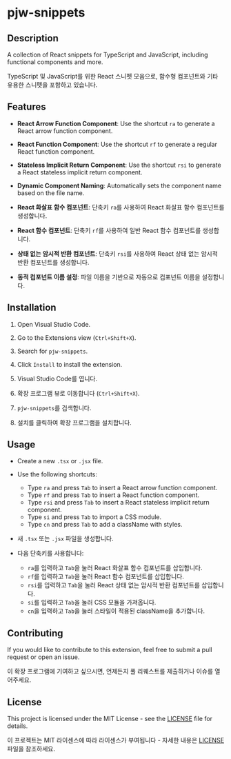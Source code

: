 # pjw-snippets

## Description

A collection of React snippets for TypeScript and JavaScript, including functional components and more.

TypeScript 및 JavaScript를 위한 React 스니펫 모음으로, 함수형 컴포넌트와 기타 유용한 스니펫을 포함하고 있습니다.

## Features

- **React Arrow Function Component**: Use the shortcut `ra` to generate a React arrow function component.
- **React Function Component**: Use the shortcut `rf` to generate a regular React function component.
- **Stateless Implicit Return Component**: Use the shortcut `rsi` to generate a React stateless implicit return component.
- **Dynamic Component Naming**: Automatically sets the component name based on the file name.

- **React 화살표 함수 컴포넌트**: 단축키 `ra`를 사용하여 React 화살표 함수 컴포넌트를 생성합니다.
- **React 함수 컴포넌트**: 단축키 `rf`를 사용하여 일반 React 함수 컴포넌트를 생성합니다.
- **상태 없는 암시적 반환 컴포넌트**: 단축키 `rsi`를 사용하여 React 상태 없는 암시적 반환 컴포넌트를 생성합니다.
- **동적 컴포넌트 이름 설정**: 파일 이름을 기반으로 자동으로 컴포넌트 이름을 설정합니다.

## Installation

1. Open Visual Studio Code.
2. Go to the Extensions view (`Ctrl+Shift+X`).
3. Search for `pjw-snippets`.
4. Click `Install` to install the extension.

5. Visual Studio Code를 엽니다.
6. 확장 프로그램 뷰로 이동합니다 (`Ctrl+Shift+X`).
7. `pjw-snippets`를 검색합니다.
8. 설치를 클릭하여 확장 프로그램을 설치합니다.

## Usage

- Create a new `.tsx` or `.jsx` file.
- Use the following shortcuts:

  - Type `ra` and press `Tab` to insert a React arrow function component.
  - Type `rf` and press `Tab` to insert a React function component.
  - Type `rsi` and press `Tab` to insert a React stateless implicit return component.
  - Type `si` and press `Tab` to import a CSS module.
  - Type `cn` and press `Tab` to add a className with styles.

- 새 `.tsx` 또는 `.jsx` 파일을 생성합니다.
- 다음 단축키를 사용합니다:
  - `ra`를 입력하고 `Tab`을 눌러 React 화살표 함수 컴포넌트를 삽입합니다.
  - `rf`를 입력하고 `Tab`을 눌러 React 함수 컴포넌트를 삽입합니다.
  - `rsi`를 입력하고 `Tab`을 눌러 React 상태 없는 암시적 반환 컴포넌트를 삽입합니다.
  - `si`를 입력하고 `Tab`을 눌러 CSS 모듈을 가져옵니다.
  - `cn`을 입력하고 `Tab`을 눌러 스타일이 적용된 className을 추가합니다.

## Contributing

If you would like to contribute to this extension, feel free to submit a pull request or open an issue.

이 확장 프로그램에 기여하고 싶으시면, 언제든지 풀 리퀘스트를 제출하거나 이슈를 열어주세요.

## License

This project is licensed under the MIT License - see the [LICENSE](LICENSE) file for details.

이 프로젝트는 MIT 라이센스에 따라 라이센스가 부여됩니다 - 자세한 내용은 [LICENSE](LICENSE) 파일을 참조하세요.
